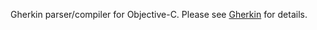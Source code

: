 <!--[![Build Status](https://secure.travis-ci.org/cucumber/gherkin-objective-c.svg)](http://travis-ci.org/cucumber/gherkin-objective-c)-->

Gherkin parser/compiler for Objective-C.
Please see [Gherkin](https://github.com/cucumber/gherkin) for details.
